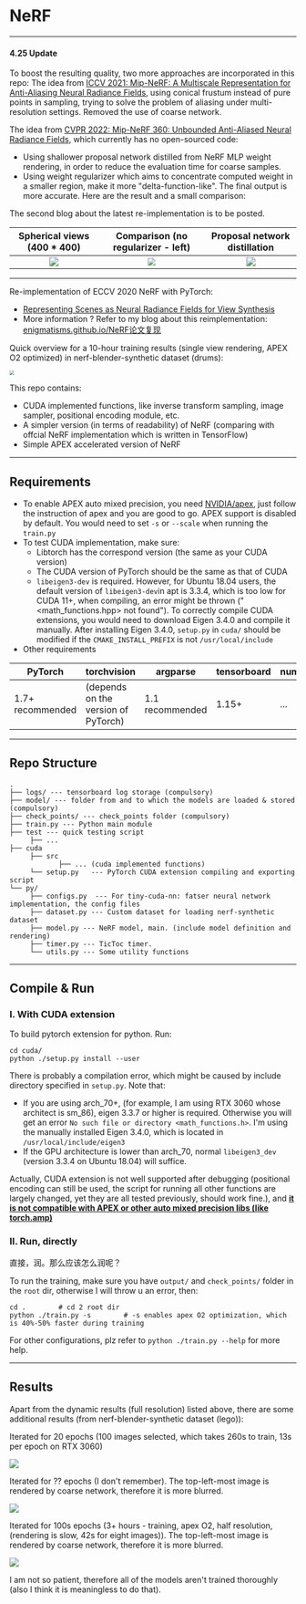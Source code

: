 # NeRF

---
#### 4.25 Update

To boost the resulting quality, two more approaches are incorporated in this repo:
The idea from [ICCV 2021: Mip-NeRF: A Multiscale Representation for Anti-Aliasing Neural Radiance Fields](https://jonbarron.info/mipnerf/), using conical frustum instead of pure points in sampling, trying to solve the problem of aliasing under multi-resolution settings. Removed the use of coarse network.

The idea from [CVPR 2022: Mip-NeRF 360: Unbounded Anti-Aliased Neural Radiance Fields](https://paperswithcode.com/paper/mip-nerf-360-unbounded-anti-aliased-neural/review/), which currently has no open-sourced code:

- Using shallower proposal network distilled from NeRF MLP weight rendering, in order to reduce the evaluation time for coarse samples.
- Using weight regularizer which aims to concentrate computed weight in a smaller region, make it more "delta-function-like". The final output is more accurate. Here are the result and a small comparison:

The second blog about the latest re-implementation is to be posted.

|   Spherical views (400 * 400)    |          Comparison (no regularizer - left)           |   Proposal network distillation   |
| :------------------------------: | :---------------------------------------------------: | :-------------------------------: |
| <img src="assets/sphere.gif"  /> | <img src="assets/comparison.png" style="zoom:80%;" /> | ![](assets/proposal_dist_076.png) |



---

Re-implementation of ECCV 2020 NeRF with PyTorch:

- [Representing Scenes as Neural Radiance Fields for View Synthesis](https://www.matthewtancik.com/nerf)
- More information ? Refer to my blog about this reimplementation: [enigmatisms.github.io/NeRF论文复现](https://enigmatisms.github.io/2022/03/27/NeRF%E8%AE%BA%E6%96%87%E5%A4%8D%E7%8E%B0/)

Quick overview for a 10-hour training results (single view rendering, APEX O2 optimized) in nerf-blender-synthetic dataset (drums):

<img src="./assets/dynamic.gif" style="zoom:50%;" />

This repo contains:

- CUDA implemented functions, like inverse transform sampling, image sampler, positional encoding module, etc.
- A simpler version (in terms of readability) of NeRF (comparing with offcial NeRF implementation which is written in TensorFlow)
- Simple APEX accelerated version of NeRF 

---

## Requirements

- To enable APEX auto mixed precision, you need [NVIDIA/apex](https://github.com/NVIDIA/apex), just follow the instruction of apex and you are good to go. APEX support is disabled by default. You would need to set `-s` or `--scale` when running the `train.py`
- To test CUDA implementation, make sure:
  - Libtorch has the correspond version (the same as your CUDA version)
  - The CUDA version of PyTorch should be the same as that of CUDA 
  - `libeigen3-dev` is required. However, for Ubuntu 18.04 users, the default version of `libeigen3-dev`in apt is 3.3.4, which is too low for CUDA 11+, when compiling, an error might be thrown ("<math_functions.hpp> not found"). To correctly compile CUDA extensions, you would need to download Eigen 3.4.0 and compile it manually. After installing Eigen 3.4.0, `setup.py` in `cuda/` should be modified if the `CMAKE_INSTALL_PREFIX` is not `/usr/local/include`
- Other requirements

| PyTorch          | torchvision                         | argparse        | tensorboard | numpy/PIL | scipy    |
| ---------------- | ----------------------------------- | --------------- | ----------- | --------- | -------- |
| 1.7+ recommended | (depends on the version of PyTorch) | 1.1 recommended | 1.15+       | ...       | optional |

---

## Repo Structure

```
.
├── logs/ --- tensorboard log storage (compulsory)
├── model/ --- folder from and to which the models are loaded & stored (compulsory)
├── check_points/ --- check_points folder (compulsory)
├── train.py --- Python main module
├── test --- quick testing script
	 ├── ...
├── cuda
	 ├── src
	 		├── ... (cuda implemented functions)
	 └── setup.py	--- PyTorch CUDA extension compiling and exporting script
└── py/ 
	 ├── configs.py  --- For tiny-cuda-nn: fatser neural network implementation, the config files
	 ├── dataset.py --- Custom dataset for loading nerf-synthetic dataset
	 ├── model.py --- NeRF model, main. (include model definition and rendering)
	 ├── timer.py --- TicToc timer.
	 └── utils.py --- Some utility functions
```

---

## Compile & Run

### I. With CUDA extension

To build pytorch extension for python. Run:

```shell
cd cuda/
python ./setup.py install --user
```

There is probably a compilation error, which might be caused by include directory specified in `setup.py`.  Note that:

- If you are using arch_70+, (for example, I am using RTX 3060 whose architect is sm_86), eigen 3.3.7 or higher is required. Otherwise you will get an error `No such file or directory <math_functions.h>`. I'm using the manually installed Eigen 3.4.0, which is located in `/usr/local/include/eigen3`
- If the GPU architecture is lower than arch_70, normal `libeigen3_dev` (version 3.3.4 on Ubuntu 18.04) will suffice. 

Actually, CUDA extension is not well supported after debugging (positional encoding can still be used, the script for running all other functions are largely changed, yet they are all tested previously, should work fine.), and **<u>it is not compatible with APEX or other auto mixed precision libs (like torch.amp)</u>**

### II. Run, directly

直接，润。那么应该怎么润呢？

To run the training, make sure you have `output/` and `check_points/` folder in the `root` dir, otherwise I will throw u an error, then:

```
cd . 		# cd 2 root dir
python ./train.py -s 		# -s enables apex O2 optimization, which is 40%-50% faster during training
```

For other configurations, plz refer to `python ./train.py --help` for more help.

---

## Results

Apart from the dynamic results (full resolution) listed above, there are some additional results (from nerf-blender-synthetic dataset (lego)):

Iterated for 20 epochs (100 images selected, which takes 260s to train, 13s per epoch on RTX 3060)

![](./assets/lego_1.png)

Iterated for ?? epochs (I don't remember). The top-left-most image is rendered by coarse network, therefore it is more blurred.

![](./assets/lego_2.png)

Iterated for 100s epochs (3+ hours - training, apex O2, half resolution, (rendering is slow, 42s for eight images)). The top-left-most image is rendered by coarse network, therefore it is more blurred.

![](./assets/lego_3.png)

I am not so patient, therefore all of the models aren't trained thoroughly (also I think it is meaningless to do that). 
